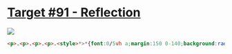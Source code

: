 # [Target #91 - Reflection](https://cssbattle.dev/play/91)

![](https://cssbattle.dev/targets/91.png)

```HTML
<p>.<p>.<p>.<p>.<style>*>*{font:0/5vh a;margin:150 0-140;background:radial-gradient(6em,#F6DF96,104%,#0000),linear-gradient(#D25B70 20ch,#6CB3A9 0
```